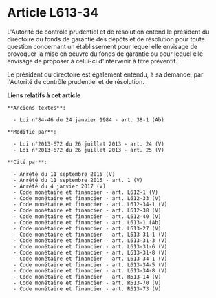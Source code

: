# Article L613-34

L'Autorité de contrôle prudentiel et de résolution entend le président du directoire du fonds de garantie des dépôts et de
résolution pour toute question concernant un établissement pour lequel elle envisage de provoquer la mise en oeuvre du fonds
de garantie ou pour lequel elle envisage de proposer à celui-ci d'intervenir à titre préventif. 

Le président du directoire est également entendu, à sa demande, par l'Autorité de contrôle prudentiel et de résolution.

**Liens relatifs à cet article**

	**Anciens textes**:

	  - Loi n°84-46 du 24 janvier 1984 - art. 38-1 (Ab)

	**Modifié par**:

	  - Loi n°2013-672 du 26 juillet 2013 - art. 24 (V)
	  - Loi n°2013-672 du 26 juillet 2013 - art. 25 (V)

	**Cité par**:

	  - Arrêté du 11 septembre 2015 (V)
	  - Arrêté du 11 septembre 2015 - art. 1 (V)
	  - Arrêté du 4 janvier 2017 (V)
	  - Code monétaire et financier - art. L612-1 (V)
	  - Code monétaire et financier - art. L612-33 (V)
	  - Code monétaire et financier - art. L612-34-1 (V)
	  - Code monétaire et financier - art. L612-38 (V)
	  - Code monétaire et financier - art. L612-40 (V)
	  - Code monétaire et financier - art. L613-1 (Ab)
	  - Code monétaire et financier - art. L613-27 (V)
	  - Code monétaire et financier - art. L613-31-1 (V)
	  - Code monétaire et financier - art. L613-31-3 (V)
	  - Code monétaire et financier - art. L613-31-6 (V)
	  - Code monétaire et financier - art. L613-31-8 (V)
	  - Code monétaire et financier - art. L613-34-1 (V)
	  - Code monétaire et financier - art. L613-34-5 (V)
	  - Code monétaire et financier - art. L613-34-8 (V)
	  - Code monétaire et financier - art. R613-14 (V)
	  - Code monétaire et financier - art. R613-70 (V)
	  - Code monétaire et financier - art. R613-73 (V)
